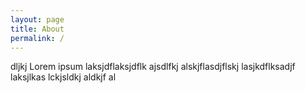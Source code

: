 ```yaml
---
layout: page
title: About
permalink: /
---
```

dljkj
Lorem ipsum laksjdflaksjdflk ajsdlfkj alskjflasdjflskj lasjkdflksadjf laksjlkas lckjsldkj aldkjf al
